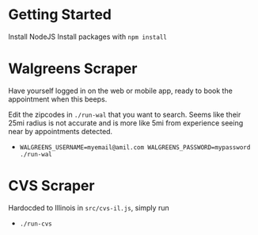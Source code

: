 # Getting Started

Install NodeJS
Install packages with `npm install`

# Walgreens Scraper

Have yourself logged in on the web or mobile app, ready to book the appointment when this beeps.

Edit the zipcodes in `./run-wal` that you want to search. Seems like their 25mi radius is not accurate and is more like 5mi from experience seeing near by appointments detected.

- `WALGREENS_USERNAME=myemail@amil.com WALGREENS_PASSWORD=mypassword ./run-wal`

# CVS Scraper

Hardocded to Illinois in `src/cvs-il.js`, simply run

- `./run-cvs`
